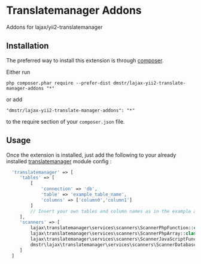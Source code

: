 Translatemanager Addons
=======================
Addons for lajax/yii2-translatemanager

Installation
------------

The preferred way to install this extension is through [composer](http://getcomposer.org/download/).

Either run

```
php composer.phar require --prefer-dist dmstr/lajax-yii2-translate-manager-addons "*"
```

or add

```
"dmstr/lajax-yii2-translate-manager-addons": "*"
```

to the require section of your `composer.json` file.


Usage
-----

Once the extension is installed, just add the following to your already installed [translatemanager](https://github.com/lajax/yii2-translate-manager) module config  :

 ```php
   'translatemanager' => [
      'tables' => [
          [
              'connection' => 'db',
              'table' => 'example_table_name',
              'columns' => ['column0','column1']
          ]
          // Insert your own tables and column names as in the example above.
      ],
      'scanners' => [
          lajax\translatemanager\services\scanners\ScannerPhpFunction::class,
          lajax\translatemanager\services\scanners\ScannerPhpArray::class,
          lajax\translatemanager\services\scanners\ScannerJavaScriptFunction::class,
          dmstr\lajax\translatemanager\services\scanners\ScannerDatabase::class
      ]
   ]
```
